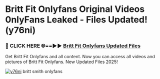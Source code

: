 # Britt Fit Onlyfans Original Videos 0nlyFans Leaked - Files Updated! (y76ni)

<h3>🔴 CLICK HERE 🌐==►► <a href="https://tinyurl.com/3hn5wdd3" rel="nofollow">Britt Fit Onlyfans Updated Files</a></h3>

Get Britt Fit Onlyfans and all content. Now you can access all videos and pictures of Britt Fit Onlyfans. New Updated Files 2025!

[![y76ni](https://i.imgur.com/4HnBqBT.gif)](https://tinyurl.com/3hn5wdd3)
britt smith onlyfans